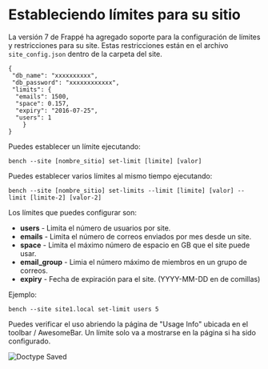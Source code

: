# Estableciendo límites para su sitio

La versión 7 de Frappé ha agregado soporte para la configuración de límites y restricciones para su site.
Estas restricciones están en el archivo `site_config.json` dentro de la carpeta del site.

	{
	 "db_name": "xxxxxxxxxx",
	 "db_password": "xxxxxxxxxxxx",
	 "limits": {
	  "emails": 1500,
	  "space": 0.157,
	  "expiry": "2016-07-25",
	  "users": 1
		}
	}

Puedes establecer un límite ejecutando:

	bench --site [nombre_sitio] set-limit [limite] [valor]

Puedes establecer varios límites al mismo tiempo ejecutando:

	bench --site [nombre_sitio] set-limits --limit [limite] [valor] --limit [limite-2] [valor-2]

Los límites que puedes configurar son:

- **users** - Limita el número de usuarios por site.
- **emails** - Limita el número de correos enviados por mes desde un site.
- **space** - Limita el máximo número de espacio en GB que el site puede usar.
- **email_group** - Limia el número máximo de miembros en un grupo de correos.
- **expiry** - Fecha de expiración para el site. (YYYY-MM-DD en de comillas)

Ejemplo:

	bench --site site1.local set-limit users 5

Puedes verificar el uso abriendo la página de "Usage Info" ubicada en el toolbar / AwesomeBar. Un límite solo va a mostrarse en la página si ha sido configurado.

<img class="screenshot" alt="Doctype Saved" src="/docs/assets/img/usage_info.png">
